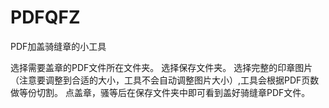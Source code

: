 # PDFQFZ
PDF加盖骑缝章的小工具

选择需要盖章的PDF文件所在文件夹。
选择保存文件夹。
选择完整的印章图片（注意要调整到合适的大小，工具不会自动调整图片大小）,工具会根据PDF页数做等份切割。
点盖章，骚等后在保存文件夹中即可看到盖好骑缝章PDF文件。
